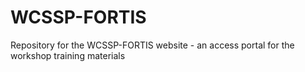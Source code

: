 # WCSSP-FORTIS
Repository for the WCSSP-FORTIS website - an access portal for the workshop training materials
